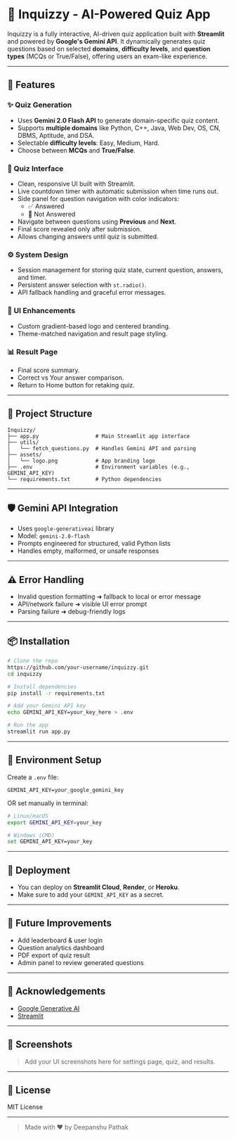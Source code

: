 # 🧠 Inquizzy - AI-Powered Quiz App

Inquizzy is a fully interactive, AI-driven quiz application built with **Streamlit** and powered by **Google's Gemini API**. It dynamically generates quiz questions based on selected **domains**, **difficulty levels**, and **question types** (MCQs or True/False), offering users an exam-like experience.

---

## 🚀 Features

### ✨ Quiz Generation
- Uses **Gemini 2.0 Flash API** to generate domain-specific quiz content.
- Supports **multiple domains** like Python, C++, Java, Web Dev, OS, CN, DBMS, Aptitude, and DSA.
- Selectable **difficulty levels**: Easy, Medium, Hard.
- Choose between **MCQs** and **True/False**.

### 🧠 Quiz Interface
- Clean, responsive UI built with Streamlit.
- Live countdown timer with automatic submission when time runs out.
- Side panel for question navigation with color indicators:
  - ✅ Answered
  - 🔲 Not Answered
- Navigate between questions using **Previous** and **Next**.
- Final score revealed only after submission.
- Allows changing answers until quiz is submitted.

### ⚙️ System Design
- Session management for storing quiz state, current question, answers, and timer.
- Persistent answer selection with `st.radio()`.
- API fallback handling and graceful error messages.

### 🎨 UI Enhancements
- Custom gradient-based logo and centered branding.
- Theme-matched navigation and result page styling.

### 📊 Result Page
- Final score summary.
- Correct vs Your answer comparison.
- Return to Home button for retaking quiz.

---

## 📂 Project Structure

```
Inquizzy/
├── app.py                  # Main Streamlit app interface
├── utils/
│   └── fetch_questions.py  # Handles Gemini API and parsing
├── assets/
│   └── logo.png            # App branding logo
├── .env                    # Environment variables (e.g., GEMINI_API_KEY)
└── requirements.txt        # Python dependencies
```

---

## 🛡️ Gemini API Integration
- Uses `google-generativeai` library
- Model: `gemini-2.0-flash`
- Prompts engineered for structured, valid Python lists
- Handles empty, malformed, or unsafe responses

---

## ⚠️ Error Handling
- Invalid question formatting ➜ fallback to local or error message
- API/network failure ➜ visible UI error prompt
- Parsing failure ➜ debug-friendly logs

---

## 📦 Installation

```bash
# Clone the repo
https://github.com/your-username/inquizzy.git
cd inquizzy

# Install dependencies
pip install -r requirements.txt

# Add your Gemini API key
echo GEMINI_API_KEY=your_key_here > .env

# Run the app
streamlit run app.py
```

---

## 🔐 Environment Setup
Create a `.env` file:
```
GEMINI_API_KEY=your_google_gemini_key
```

OR set manually in terminal:
```bash
# Linux/macOS
export GEMINI_API_KEY=your_key

# Windows (CMD)
set GEMINI_API_KEY=your_key
```

---

## 🔗 Deployment
- You can deploy on **Streamlit Cloud**, **Render**, or **Heroku**.
- Make sure to add your `GEMINI_API_KEY` as a secret.

---

## 📌 Future Improvements
- Add leaderboard & user login
- Question analytics dashboard
- PDF export of quiz result
- Admin panel to review generated questions

---

## 🙌 Acknowledgements
- [Google Generative AI](https://ai.google.dev/)
- [Streamlit](https://streamlit.io/)

---

## 📸 Screenshots
> Add your UI screenshots here for settings page, quiz, and results.

---

## 📄 License
MIT License

---

> Made with ❤️ by Deepanshu Pathak
